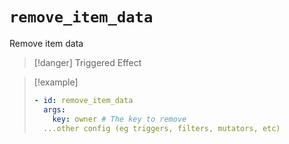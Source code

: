 # `remove_item_data`

Remove item data

> [!danger] Triggered Effect

> [!example]
> ```yaml
> - id: remove_item_data
>   args:
>     key: owner # The key to remove
>   ...other config (eg triggers, filters, mutators, etc)
> ```